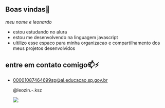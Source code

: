 ## Boas vindas👋

*meu nome e leonardo*

-  estou estudando no alura
-  estou me desenvolvendo na linguagem javascript
-  ultilizo esse espaco para minha organizacao e compartilhamento dos meus projetos desenvolvidos
  
## entre em contato comigo📫⚡

- 00001087464699sp@al.educacao.sp.gov.br

  @leozin.-.ksz

  ![](https://tenor.com/pt-BR/view/shrek-shrek-rizz-rizz-gif-11157824601050747846)
  

